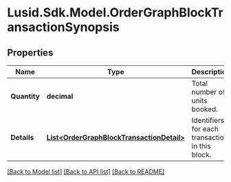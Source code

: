 # Lusid.Sdk.Model.OrderGraphBlockTransactionSynopsis

## Properties

Name | Type | Description | Notes
------------ | ------------- | ------------- | -------------
**Quantity** | **decimal** | Total number of units booked. | 
**Details** | [**List&lt;OrderGraphBlockTransactionDetail&gt;**](OrderGraphBlockTransactionDetail.md) | Identifiers for each transaction in this block. | 

[[Back to Model list]](../README.md#documentation-for-models) [[Back to API list]](../README.md#documentation-for-api-endpoints) [[Back to README]](../README.md)

